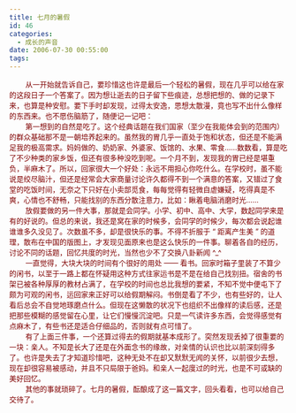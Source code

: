 ```yaml
---
title: 七月的暑假
id: 46
categories:
  - 成长的声音
date: 2006-07-30 00:55:00
tags:
---
```


<div id="msgcns!DA984E57EDE76A7C!677" class="bvMsg"><div><font color="#800000" size="2">        从一开始就告诉自己，要珍惜这也许是最后一个轻松的暑假，现在几乎可以给在家的这段日子一个答案了。</font><font color="#800000" size="2">因为想让逝去的日子留下些痕迹，总想把想的、做的记录下来，也算是种安慰。要下手时却发现，过得太安逸，思想太散漫，竟也写不出什么像样的东西来。也不愿伤脑筋了，随便记一记吧：</font></div>
<div><font color="#800000" size="2">        第一想到的自然是吃了。这个经典话题在我们国家（至少在我能体会到的范围内）的群众基础那不是一朝培养起来的。虽然我的胃几乎一直处于饱和状态，但还是不能满足我的极高需求。妈妈做的、奶奶家、外婆家、饭馆的、水果、零食……数数看，算是吃了不少种类的家乡饭，但还有很多种没吃到呢。一个月不到，发现我的胃已经是堪重负，半麻木了。所以，回家很大一个好处：永远不用担心你吃什么。在学校时，虽不能说是绞尽脑汁，但还是经常会大家商量讨论许久都得不到一个满意的答案，又错过了食堂的吃饭时间，无奈之下只好在小卖部觅食，每每觉得有轻微自虐嫌疑，吃得真是不爽，心情也不舒畅，只能找别的东西分散注意力，比如：瞅着电脑消磨时光……</font></div>
<div><font color="#800000" size="2">        放假要做的另一件大事，那就是会同学。小学、初中、高中、大学，数起同学来是有的好说的。但总的来说，我还是窝在家的时候多，会同学的时候少，每次都会说起谁谁谁多久没见了。次数虽不多，却是很快乐的事。不得不折服于 “ 距离产生美 ” 的道理，散布在中国的版图上，才发现见面原来也是这么快乐的一件事。聊着各自的经历，讨论不同的话题，回忆共度的时光，当然也少不了交换八卦新闻 ^_^  </font></div>
<div><font color="#800000" size="2">        一直觉得，大块大块的时间有个很好的用处 —— 看书。回家时箱子里装了不算少的闲书，以至于一路上都在怀疑用这种方式往家运书是不是在给自己找别扭。宿舍的书架已被各种厚厚的教材占满了，在学校的时间也总比我想的要紧，不知不觉中便屯下了颇为可观的闲书，运回家来正好可以给假期解闷。书倒是看了不少，也有些好的，让人看后总会不自觉地琢磨点什么。但现在这懒散的状况下也组织不出像样的读后感，还是把那些模糊的感觉留在心里，让它们慢慢沉淀吧。只是一气读许多东西，会觉得感觉有点麻木了，有些书还是适合仔细品的，否则就有点可惜了。</font></div>
<div><font color="#800000" size="2">        有了上面三件事，一个还算过得去的假期就基本成形了。突然发现丢掉了很重要的一块：亲人。不知是长大了还是在外面念书的缘故，对亲情的认识也比以前深刻得多了。也许是失去了才知道珍惜吧，这种无处不在却又默默无闻的关怀，以前很少去想，现在却很容易被感动，并且不只局限于爸妈。和亲人一起度过的时光，也是不可或缺的美好回忆。</font></div>
<div><font color="#800000" size="2">        其他的事就琐碎了。七月的暑假，酝酿成了这一篇文字，回头看看，也可以给自己交待了。</font></div>
<div><font color="#800000" size="2">        </font></div></div>